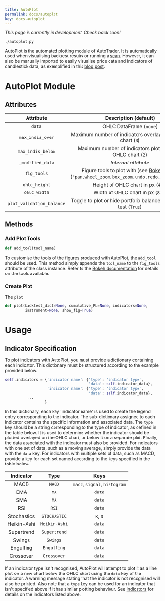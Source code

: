 ```yaml
---
title: AutoPlot
permalink: docs/autoplot
key: docs-autoplot
---
```


*This page is currently in development. Check back soon!*

`./autoplot.py`

AutoPlot is the automated plotting module of AutoTrader. It is automatically used when visualising backtest results
or running a [scan](/AutoTrader/2021/09/27/developing-scanner.html). However, it can also be manually imported to 
easily visualise price data and indicators of candlestick data, as exemplified in this 
[blog post](/AutoTrader/2021/09/17/using-indiview.html).


# AutoPlot Module
## Attributes

| Attribute     | Description  (default)                         |
| :-----------: | :-----------------------------------: |
| `data` | OHLC DataFrame (`none`) |
| `max_indis_over` | Maximum number of indicators overlayed on OHLC chart (`3`) |
|`max_indis_below`| Maximum number of indicators plotted below OHLC chart (`2`) |
|`_modified_data`| *Internal attribute* |
|`fig_tools`| Figure tools to plot with (see [Bokeh docs](https://docs.bokeh.org/en/latest/docs/user_guide/tools.html)) (`"pan,wheel_zoom,box_zoom,undo,redo,reset,save"`)|
|`ohlc_height`| Height of OHLC chart in px (`400`) |
|`ohlc_width`| Width of OHLC chart in px (`800`) |
|`plot_validation_balance`| Toggle to plot or hide portfolio balance in validation test (`True`) |

## Methods

### Add Plot Tools

```py
def add_tool(tool_name)
```

To customise the tools of the figures produced with AutoPlot, the `add_tool`
should be used. This method simply appends the `tool_name` to the `fig_tools`
attribute of the class instance. Refer to the 
[Bokeh documentation](https://docs.bokeh.org/en/latest/docs/user_guide/tools.html) for details on the tools available.

### Create Plot

The `plot` 

```py
def plot(backtest_dict=None, cumulative_PL=None, indicators=None, 
         instrument=None, show_fig=True)
```




# Usage

## Indicator Specification
To plot indicators with AutoPlot, you must provide a dictionary containing each indicator. This dictionary must be structured
according to the example provided below. 

```py
self.indicators = {'indicator name': {'type': 'indicator type',
                                      'data': self.indicator_data},
                   'indicator name': {'type': 'indicator type',
                                      'data': self.indicator_data},
		  ...
                  }

```

In this dictionary, each key 'indicator name' is used to create the legend entry corresponding to the 
indicator. The sub-dictionary assigned to each indicator contains the specific information and associated data. The `type` 
key should be a string corresponding to the type of indicator, as defined in the table below. It is used to determine whether 
the indicator should be plotted overlayed on the OHLC chart, or below it on a separate plot. Finally, the data associated with 
the indicator must also be provided. For indicators with one set of data, such as a moving average, simply provide the data with 
the `data` key. For indicators with multiple sets of data, such as MACD, provide a key for each set named according to the keys
specified in the table below.


| Indicator     | Type   | Keys                                  |
| :-----------: |:------:| :-----------------------------------: |
| MACD          |`MACD`  | `macd`, `signal`, `histogram`         |
| EMA           | `MA`   | `data`                                |
| SMA           | `MA`   | `data`|
| RSI | `RSI`| `data`|
| Stochastics |`STOCHASTIC`|`K`, `D`|
| Heikin-Ashi |`Heikin-Ashi`| `data`|
|Supertrend|`Supertrend`|`data`|
|Swings|`Swings`|`data`|
|Engulfing|`Engulfing`|`data`|
|Crossover|`Crossover`|`data`|


If an indicator type isn't recognised, AutoPlot will attempt to plot it as a line plot on a new chart below the OHLC chart using the `data` key
of the indicator. A warning message stating that the indicator is not recognised will also be printed.
Also note that a `type` key can be used for an indicator that isn't specified above if it has similar plotting behaviour.
See [indicators](indicators) for details on the indicators listed above.